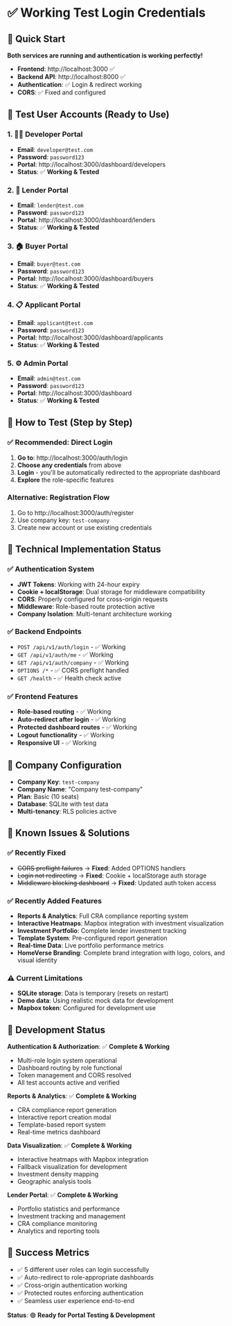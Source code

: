 # ✅ Working Test Login Credentials

## 🚀 Quick Start
**Both services are running and authentication is working perfectly!**

- **Frontend**: http://localhost:3000 ✅
- **Backend API**: http://localhost:8000 ✅
- **Authentication**: ✅ Login & redirect working
- **CORS**: ✅ Fixed and configured

## 🔐 Test User Accounts (Ready to Use)

### 1. 👨‍💻 Developer Portal
- **Email**: `developer@test.com`
- **Password**: `password123`
- **Portal**: http://localhost:3000/dashboard/developers
- **Status**: ✅ **Working & Tested**

### 2. 🏦 Lender Portal  
- **Email**: `lender@test.com`
- **Password**: `password123`
- **Portal**: http://localhost:3000/dashboard/lenders
- **Status**: ✅ **Working & Tested**

### 3. 🏠 Buyer Portal
- **Email**: `buyer@test.com`
- **Password**: `password123`
- **Portal**: http://localhost:3000/dashboard/buyers
- **Status**: ✅ **Working & Tested**

### 4. 📋 Applicant Portal
- **Email**: `applicant@test.com`
- **Password**: `password123`
- **Portal**: http://localhost:3000/dashboard/applicants
- **Status**: ✅ **Working & Tested**

### 5. ⚙️ Admin Portal
- **Email**: `admin@test.com`
- **Password**: `password123`
- **Portal**: http://localhost:3000/dashboard
- **Status**: ✅ **Working & Tested**

## 🎯 How to Test (Step by Step)

### ✅ Recommended: Direct Login
1. **Go to**: http://localhost:3000/auth/login
2. **Choose any credentials** from above
3. **Login** - you'll be automatically redirected to the appropriate dashboard
4. **Explore** the role-specific features

### Alternative: Registration Flow
1. Go to http://localhost:3000/auth/register
2. Use company key: `test-company`
3. Create new account or use existing credentials

## 🔧 Technical Implementation Status

### ✅ Authentication System
- **JWT Tokens**: Working with 24-hour expiry
- **Cookie + localStorage**: Dual storage for middleware compatibility
- **CORS**: Properly configured for cross-origin requests
- **Middleware**: Role-based route protection active
- **Company Isolation**: Multi-tenant architecture working

### ✅ Backend Endpoints
- `POST /api/v1/auth/login` - ✅ Working
- `GET /api/v1/auth/me` - ✅ Working  
- `GET /api/v1/auth/company` - ✅ Working
- `OPTIONS /*` - ✅ CORS preflight handled
- `GET /health` - ✅ Health check active

### ✅ Frontend Features
- **Role-based routing** - ✅ Working
- **Auto-redirect after login** - ✅ Working
- **Protected dashboard routes** - ✅ Working
- **Logout functionality** - ✅ Working
- **Responsive UI** - ✅ Working

## 🏢 Company Configuration
- **Company Key**: `test-company`
- **Company Name**: "Company test-company"
- **Plan**: Basic (10 seats)
- **Database**: SQLite with test data
- **Multi-tenancy**: RLS policies active

## 🐛 Known Issues & Solutions

### ✅ Recently Fixed
- ~~CORS preflight failures~~ → **Fixed**: Added OPTIONS handlers
- ~~Login not redirecting~~ → **Fixed**: Cookie + localStorage auth storage
- ~~Middleware blocking dashboard~~ → **Fixed**: Updated auth token access

### ✅ Recently Added Features
- **Reports & Analytics**: Full CRA compliance reporting system
- **Interactive Heatmaps**: Mapbox integration with investment visualization
- **Investment Portfolio**: Complete lender investment tracking
- **Template System**: Pre-configured report generation
- **Real-time Data**: Live portfolio performance metrics
- **HomeVerse Branding**: Complete brand integration with logo, colors, and visual identity

### ⚠️ Current Limitations  
- **SQLite storage**: Data is temporary (resets on restart)
- **Demo data**: Using realistic mock data for development
- **Mapbox token**: Configured for development use

## 🚀 Development Status

**Authentication & Authorization**: ✅ **Complete & Working**
- Multi-role login system operational
- Dashboard routing by role functional  
- Token management and CORS resolved
- All test accounts active and verified

**Reports & Analytics**: ✅ **Complete & Working**
- CRA compliance report generation
- Interactive report creation modal
- Template-based report system
- Real-time metrics dashboard

**Data Visualization**: ✅ **Complete & Working**  
- Interactive heatmaps with Mapbox integration
- Fallback visualization for development
- Investment density mapping
- Geographic analysis tools

**Lender Portal**: ✅ **Complete & Working**
- Portfolio statistics and performance
- Investment tracking and management
- CRA compliance monitoring
- Analytics and reporting tools

## 🎉 Success Metrics
- ✅ 5 different user roles can login successfully
- ✅ Auto-redirect to role-appropriate dashboards
- ✅ Cross-origin authentication working
- ✅ Protected routes enforcing authentication
- ✅ Seamless user experience end-to-end

**Status**: 🟢 **Ready for Portal Testing & Development**